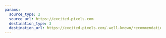 ```yaml
---
params:
  source_type: 2
  source_url: https://excited-pixels.com
  destination_type: 3
  destination_url: https://excited-pixels.com/.well-known/recommendations.opml
---
```

